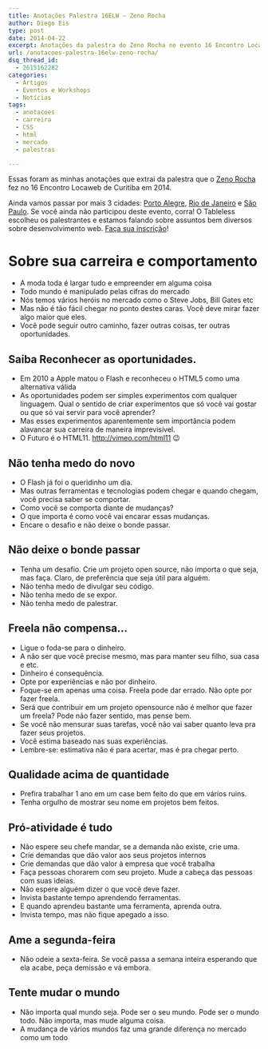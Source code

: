 ```yaml
---
title: Anotações Palestra 16ELW – Zeno Rocha
author: Diego Eis
type: post
date: 2014-04-22
excerpt: Anotações da palestra do Zeno Rocha no evento 16 Encontro Locaweb
url: /anotacoes-palestra-16elw-zeno-rocha/
dsq_thread_id:
  - 2615162282
categories:
  - Artigos
  - Eventos e Workshops
  - Notícias
tags:
  - anotacoes
  - carreira
  - CSS
  - html
  - mercado
  - palestras

---
```

Essas foram as minhas anotações que extrai da palestra que o [Zeno Rocha][1] fez no 16 Encontro Locaweb de Curitiba em 2014. 

Ainda vamos passar por mais 3 cidades: [Porto Alegre][2], [Rio de Janeiro][3] e [São Paulo][4]. Se você ainda não participou deste evento, corra! O Tableless escolheu os palestrantes e estamos falando sobre assuntos bem diversos sobre desenvolvimento web. [Faça sua inscrição][5]!

# Sobre sua carreira e comportamento

  * A moda toda é largar tudo e empreender em alguma coisa
  * Todo mundo é manipulado pelas cifras do mercado
  * Nós temos vários heróis no mercado como o Steve Jobs, Bill Gates etc
  * Mas não é tão fácil chegar no ponto destes caras. Você deve mirar fazer algo maior que eles.
  * Você pode seguir outro caminho, fazer outras coisas, ter outras oportunidades.

## Saiba Reconhecer as oportunidades.

  * Em 2010 a Apple matou o Flash e reconheceu o HTML5 como uma alternativa válida
  * As oportunidades podem ser simples experimentos com qualquer linguagem. Qual o sentido de criar experimentos que só você vai gostar ou que só vai servir para você aprender?
  * Mas esses experimentos aparentemente sem importância podem alavancar sua carreira de maneira imprevisível.
  * O Futuro é o HTML11. http://vimeo.com/html11 😉

## Não tenha medo do novo

  * O Flash já foi o queridinho um dia.
  * Mas outras ferramentas e tecnologias podem chegar e quando chegam, você precisa saber se comportar.
  * Como você se comporta diante de mudanças?
  * O que importa é como você vai encarar essas mudanças.
  * Encare o desafio e não deixe o bonde passar.

## Não deixe o bonde passar

  * Tenha um desafio. Crie um projeto open source, não importa o que seja, mas faça. Claro, de preferência que seja útil para alguém.
  * Não tenha medo de divulgar seu código.
  * Não tenha medo de se expor.
  * Não tenha medo de palestrar.

## Freela não compensa&#8230;

  * Ligue o foda-se para o dinheiro.
  * A não ser que você precise mesmo, mas para manter seu filho, sua casa e etc.
  * Dinheiro é consequência.
  * Opte por experiências e não por dinheiro.
  * Foque-se em apenas uma coisa. Freela pode dar errado. Não opte por fazer freela.
  * Será que contribuir em um projeto opensource não é melhor que fazer um freela? Pode não fazer sentido, mas pense bem.
  * Se você não mensurar suas tarefas, você não vai saber quanto leva pra fazer seus projetos.
  * Você estima baseado nas suas experiências.
  * Lembre-se: estimativa não é para acertar, mas é pra chegar perto.

## Qualidade acima de quantidade

  * Prefira trabalhar 1 ano em um case bem feito do que em vários ruins.
  * Tenha orgulho de mostrar seu nome em projetos bem feitos.

## Pró-atividade é tudo

  * Não espere seu chefe mandar, se a demanda não existe, crie uma.
  * Crie demandas que dão valor aos seus projetos internos
  * Crie demandas que dão valor à empresa que você trabalha
  * Faça pessoas chorarem com seu projeto. Mude a cabeça das pessoas com suas ideias.
  * Não espere alguém dizer o que você deve fazer.
  * Invista bastante tempo aprendendo ferramentas.
  * E quando aprendeu bastante uma ferramenta, aprenda outra.
  * Invista tempo, mas não fique apegado a isso.

## Ame a segunda-feira

  * Não odeie a sexta-feira. Se você passa a semana inteira esperando que ela acabe, peça demissão e vá embora.

## Tente mudar o mundo

  * Não importa qual mundo seja. Pode ser o seu mundo. Pode ser o mundo todo. Não importa, mas mude alguma coisa.
  * A mudança de vários mundos faz uma grande diferença no mercado como um todo

 [1]: http://zenorocha.com
 [2]: http://eventos.locaweb.com.br/16o-encontro-locaweb-de-profissionais-de-internet-porto-alegre/
 [3]: http://eventos.locaweb.com.br/16o-encontro-locaweb-de-profissionais-de-internet-rio-de-janeiro/
 [4]: http://eventos.locaweb.com.br/16o-encontro-locaweb-de-profissionais-de-internet-sao-paulo/
 [5]: http://eventos.locaweb.com.br